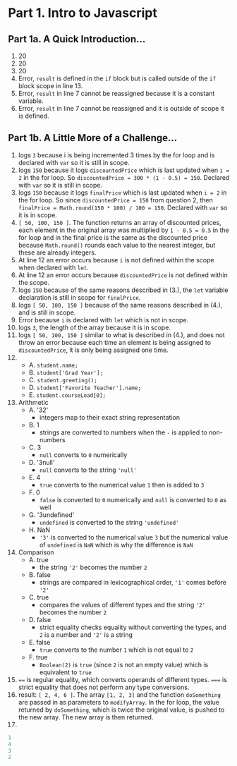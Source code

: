 # Part 1. Intro to Javascript

## Part 1a. A Quick Introduction...

1. 20
2. 20
3. 20
4. Error, `result` is defined in the `if` block but is called outside of the `if` block scope in line 13.
5. Error, `result` in line 7 cannot be reassigned because it is a constant variable.
6. Error, `result` in line 7 cannot be reassigned and it is outside of scope it is defined.

## Part 1b. A Little More of a Challenge...

1. logs `3` because i is being incremented 3 times by the for loop and is declared with `var` so it is still in scope.
2. logs `150` because it logs `discountedPrice` which is last updated when `i = 2` in the for loop. So `discountedPrice = 300 * (1 - 0.5) = 150`. Declared with `var` so it is still in scope.
3. logs `150` because it logs `finalPrice` which is last updated when `i = 2` in the for loop. So since `discountedPrice = 150` from question 2, then `finalPrice = Math.round(150 * 100) / 100 = 150`. Declared with `var` so it is in scope.
4. `[ 50, 100, 150 ]`. The function returns an array of discounted prices, each element in the original array was multiplied by `1 - 0.5 = 0.5` in the for loop and in the final price is the same as the discounted price because `Math.round()` rounds each value to the nearest integer, but these are already integers.
5. At line 12 an error occurs because `i` is not defined within the scope when declared with `let`.
6. At line 12 an error occurs because `discountedPrice` is not defined within the scope.
7. logs `150` because of the same reasons described in (3.), the `let` variable declaration is still in scope for `finalPrice`.
8. logs `[ 50, 100, 150 ]` because of the same reasons described in (4.), and is still in scope.
9. Error because `i` is declared with `let` which is not in scope.
10. logs `3`, the length of the array because it is in scope.
11. logs `[ 50, 100, 150 ]` similar to what is described in (4.), and does not throw an error because each time an element is being assigned to `discountedPrice`, it is only being assigned one time.
12. 
    * A. `student.name;`
    * B. `student['Grad Year'];`
    * C. `student.greeting();`
    * D. `student['Favorite Teacher'].name;`
    * E. `student.courseLoad[0];`
13. Arithmetic
    * A. '32'
        * integers map to their exact string representation
    * B. 1
        * strings are converted to numbers when the `-` is applied to non-numbers
    * C. 3
        * `null` converts to `0` numerically
    * D. '3null'
        * `null` converts to the string `'null'`
    * E. 4
        * `true` converts to the numerical value `1` then is added to `3`
    * F. 0
        * `false` is converted to `0` numerically and `null` is converted to `0` as well
    * G. '3undefined'
        * `undefined` is converted to the string `'undefined'`
    * H. NaN
        * `'3'` is converted to the numerical value `3` but the numerical value of `undefined` is `NaN` which is why the difference is `NaN`
14. Comparison
    * A. true
        * the string `'2'` becomes the number `2`
    * B. false
        * strings are compared in lexicographical order, `'1'` comes before `'2'`
    * C. true
        * compares the values of different types and the string `'2'` becomes the number `2`
    * D. false
        * strict equality checks equality without converting the types, and `2` is a number and `'2'` is a string
    * E. false
        * `true` converts to the number `1` which is not equal to `2`
    * F. true
        * `Boolean(2)` is `true` (since `2` is not an empty value) which is equivalent to `true`
15. `==` is regular equality, which converts operands of different types. `===` is strict equality that does not perform any type conversions.
17. result: `[ 2, 4, 6 ]`. The array `[1, 2, 3]` and the function `doSomething` are passed in as parameters to `modifyArray`. In the for loop, the value returned by `doSomething`, which is twice the original value, is pushed to the new array. The new array is then returned.
19. 
```js
1
4
3
2
```
